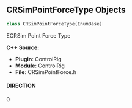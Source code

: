 ## CRSimPointForceType Objects

```python
class CRSimPointForceType(EnumBase)
```

ECRSim Point Force Type

**C++ Source:**

- **Plugin**: ControlRig
- **Module**: ControlRig
- **File**: CRSimPointForce.h

<a id="unreal.CRSimPointForceType.DIRECTION"></a>

#### DIRECTION

0

<a id="unreal.AimMode"></a>